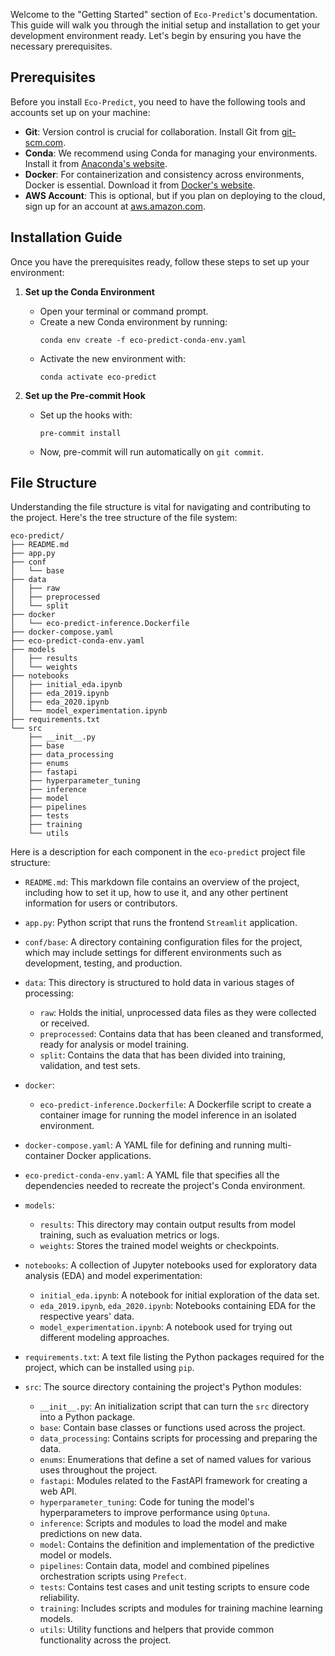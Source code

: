 Welcome to the "Getting Started" section of `Eco-Predict`'s documentation. This guide will walk you through the initial setup and installation to get your development environment ready. Let's begin by ensuring you have the necessary prerequisites.

## Prerequisites

Before you install `Eco-Predict`, you need to have the following tools and accounts set up on your machine:

- **Git**: Version control is crucial for collaboration. Install Git from [git-scm.com](https://git-scm.com/).
- **Conda**: We recommend using Conda for managing your environments. Install it from [Anaconda's website](https://www.anaconda.com/products/distribution).
- **Docker**: For containerization and consistency across environments, Docker is essential. Download it from [Docker's website](https://www.docker.com/get-started).
- **AWS Account**: This is optional, but if you plan on deploying to the cloud, sign up for an account at [aws.amazon.com](https://aws.amazon.com/).

## Installation Guide

Once you have the prerequisites ready, follow these steps to set up your environment:

1. **Set up the Conda Environment**
   - Open your terminal or command prompt.
   - Create a new Conda environment by running:
     ```
     conda env create -f eco-predict-conda-env.yaml
     ```
   - Activate the new environment with:
     ```
     conda activate eco-predict
     ```

2. **Set up the Pre-commit Hook**
   - Set up the hooks with:
     ```
     pre-commit install
     ```
   - Now, pre-commit will run automatically on `git commit`.

## File Structure

Understanding the file structure is vital for navigating and contributing to the project. Here's the tree structure of the file system:

```plaintext
eco-predict/
├── README.md
├── app.py
├── conf
│   └── base
├── data
│   ├── raw
│   ├── preprocessed
│   └── split
├── docker
│   └── eco-predict-inference.Dockerfile
├── docker-compose.yaml
├── eco-predict-conda-env.yaml
├── models
│   ├── results
│   └── weights
├── notebooks
│   ├── initial_eda.ipynb
│   ├── eda_2019.ipynb
│   ├── eda_2020.ipynb
│   └── model_experimentation.ipynb
├── requirements.txt
└── src
    ├── __init__.py
    ├── base
    ├── data_processing
    ├── enums
    ├── fastapi
    ├── hyperparameter_tuning
    ├── inference
    ├── model
    ├── pipelines
    ├── tests
    ├── training
    └── utils
```

Here is a description for each component in the `eco-predict` project file structure:

- `README.md`: This markdown file contains an overview of the project, including how to set it up, how to use it, and any other pertinent information for users or contributors.

- `app.py`: Python script that runs the frontend `Streamlit` application.

- `conf/base`: A directory containing configuration files for the project, which may include settings for different environments such as development, testing, and production.

- `data`: This directory is structured to hold data in various stages of processing:
  - `raw`: Holds the initial, unprocessed data files as they were collected or received.
  - `preprocessed`: Contains data that has been cleaned and transformed, ready for analysis or model training.
  - `split`: Contains the data that has been divided into training, validation, and test sets.

- `docker`:
  - `eco-predict-inference.Dockerfile`: A Dockerfile script to create a container image for running the model inference in an isolated environment.

- `docker-compose.yaml`: A YAML file for defining and running multi-container Docker applications.

- `eco-predict-conda-env.yaml`: A YAML file that specifies all the dependencies needed to recreate the project's Conda environment.

- `models`:
  - `results`: This directory may contain output results from model training, such as evaluation metrics or logs.
  - `weights`: Stores the trained model weights or checkpoints.

- `notebooks`: A collection of Jupyter notebooks used for exploratory data analysis (EDA) and model experimentation:
  - `initial_eda.ipynb`: A notebook for initial exploration of the data set.
  - `eda_2019.ipynb`, `eda_2020.ipynb`: Notebooks containing EDA for the respective years' data.
  - `model_experimentation.ipynb`: A notebook used for trying out different modeling approaches.

- `requirements.txt`: A text file listing the Python packages required for the project, which can be installed using `pip`.

- `src`: The source directory containing the project's Python modules:
  - `__init__.py`: An initialization script that can turn the `src` directory into a Python package.
  - `base`: Contain base classes or functions used across the project.
  - `data_processing`: Contains scripts for processing and preparing the data.
  - `enums`: Enumerations that define a set of named values for various uses throughout the project.
  - `fastapi`: Modules related to the FastAPI framework for creating a web API.
  - `hyperparameter_tuning`: Code for tuning the model's hyperparameters to improve performance using `Optuna`.
  - `inference`: Scripts and modules to load the model and make predictions on new data.
  - `model`: Contains the definition and implementation of the predictive model or models.
  - `pipelines`: Contain data, model and combined pipelines orchestration scripts using `Prefect`.
  - `tests`: Contains test cases and unit testing scripts to ensure code reliability.
  - `training`: Includes scripts and modules for training machine learning models.
  - `utils`: Utility functions and helpers that provide common functionality across the project.

